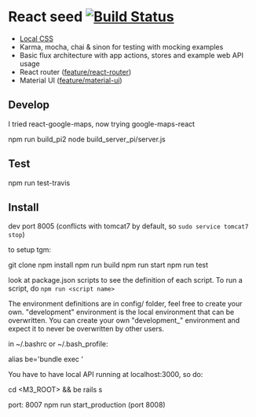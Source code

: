 # React seed [![Build Status](https://travis-ci.org/badsyntax/react-seed.svg?branch=master)](https://travis-ci.org/badsyntax/react-seed)

* [Local CSS](https://github.com/webpack/css-loader#local-scope)
* Karma, mocha, chai & sinon for testing with mocking examples
* Basic flux architecture with app actions, stores and example web API usage
* React router ([feature/react-router](https://github.com/badsyntax/react-seed/tree/feature/react-router))
* Material UI ([feature/material-ui](https://github.com/badsyntax/react-seed/tree/feature/material-ui))

## Develop

I tried react-google-maps, now trying google-maps-react

 npm run build_pi2
 node build_server_pi/server.js

## Test

 npm run test-travis

## Install

dev port 8005 (conflicts with tomcat7 by default, so `sudo service tomcat7 stop`)

to setup tgm:

 git clone <your repo>
 npm install
 npm run build
 npm run start
 npm run test

look at package.json scripts to see the definition of each script. To run a script, do `npm run <script name>`

The environment definitions are in config/ folder, feel free to create your own. "development" environment is the local environment that can be overwritten. You can create your own "development_<username>" environment and expect it to never be overwritten by other users.

in ~/.bashrc or ~/.bash_profile:

 alias be='bundle exec '

You have to have local API running at localhost:3000, so do:

 cd <M3_ROOT> && be rails s

port: 8007
npm run start_production (port 8008)

